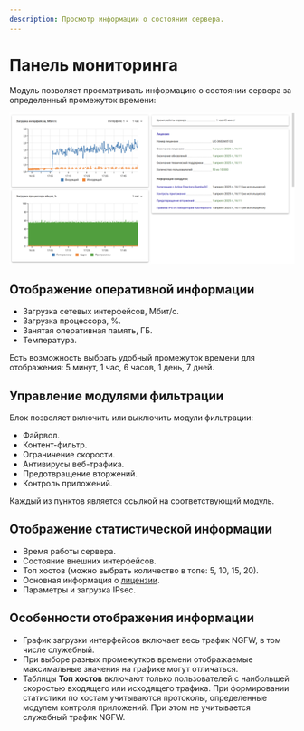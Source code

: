 ```yaml
---
description: Просмотр информации о состоянии сервера.
---
```


# Панель мониторинга

Модуль позволяет просматривать информацию о состоянии сервера за определенный промежуток времени:

![](/.gitbook/assets/monitor-panel.png)

## Отображение оперативной информации

* Загрузка сетевых интерфейсов, Мбит/с.
* Загрузка процессора, %.
* Занятая оперативная память, ГБ.
* Температура.
  
Есть возможность выбрать удобный промежуток времени для отображения: 5 минут, 1 час, 6 часов, 1 день, 7 дней.

## Управление модулями фильтрации

Блок позволяет включить или выключить модули фильтрации:

* Файрвол.
* Контент-фильтр.
* Ограничение скорости.
* Антивирусы веб-трафика.
* Предотвращение вторжений.
* Контроль приложений.
  
Каждый из пунктов является ссылкой на соответствующий модуль.

## Отображение статистической информации

* Время работы сервера.
* Состояние внешних интерфейсов.
* Топ хостов (можно выбрать количество в топе: 5, 10, 15, 20).
* Основная информация о [лицензии](/general/license.md).
* Параметры и загрузка IPsec.

## Особенности отображения информации

* График загрузки интерфейсов включает весь трафик NGFW, в том числе служебный.
* При выборе разных промежутков времени отображаемые максимальные значения на графике могут отличаться.
* Таблицы **Топ хостов** включают только пользователей с наибольшей скоростью входящего или исходящего трафика. При формировании статистики по хостам учитываются протоколы, определенные модулем контроля приложений. При этом не учитывается служебный трафик NGFW.